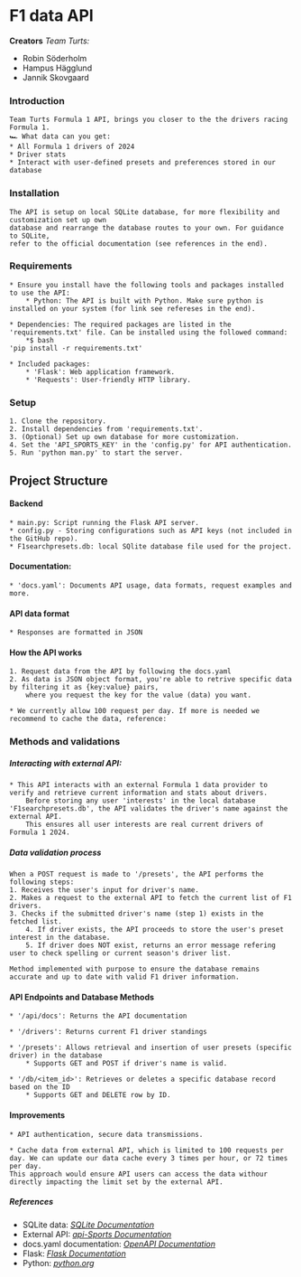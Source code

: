 # F1 data API

**Creators**
*Team Turts:*
* Robin Söderholm
* Hampus Hägglund
* Jannik Skovgaard


### Introduction
    Team Turts Formula 1 API, brings you closer to the the drivers racing Formula 1.
    🏎️ What data can you get:
    * All Formula 1 drivers of 2024
    * Driver stats
    * Interact with user-defined presets and preferences stored in our database

### Installation
    The API is setup on local SQLite database, for more flexibility and customization set up own
    database and rearrange the database routes to your own. For guidance to SQLite, 
    refer to the official documentation (see references in the end).

### Requirements
    * Ensure you install have the following tools and packages installed to use the API:
        * Python: The API is built with Python. Make sure python is installed on your system (for link see refereses in the end). 
    
    * Dependencies: The required packages are listed in the 'requirements.txt' file. Can be installed using the followed command:
        *$ bash
    'pip install -r requirements.txt'
   
    * Included packages:
        * 'Flask': Web application framework.
        * 'Requests': User-friendly HTTP library.

### Setup
    1. Clone the repository.
    2. Install dependencies from 'requirements.txt'.
    3. (Optional) Set up own database for more customization.
    4. Set the 'API_SPORTS_KEY' in the 'config.py' for API authentication.
    5. Run 'python man.py' to start the server.


## Project Structure

#### Backend
    * main.py: Script running the Flask API server.
    * config.py - Storing configurations such as API keys (not included in the GitHub repo).
    * F1searchpresets.db: local SQlite database file used for the project.

#### Documentation:
    * 'docs.yaml': Documents API usage, data formats, request examples and more.  

#### API data format
    * Responses are formatted in JSON

#### How the API works
    1. Request data from the API by following the docs.yaml
    2. As data is JSON object format, you're able to retrive specific data by filtering it as {key:value} pairs,
        where you request the key for the value (data) you want. 

    * We currently allow 100 request per day. If more is needed we recommend to cache the data, reference:

### Methods and validations
##### Interacting with external API:
    
    * This API interacts with an external Formula 1 data provider to verify and retrieve current information and stats about drivers.
        Before storing any user 'interests' in the local database 'F1searchpresets.db', the API validates the driver's name against the external API.
        This ensures all user interests are real current drivers of Formula 1 2024.

##### Data validation process
    When a POST request is made to '/presets', the API performs the following steps:
    1. Receives the user's input for driver's name.
    2. Makes a request to the external API to fetch the current list of F1 drivers.
    3. Checks if the submitted driver's name (step 1) exists in the fetched list.
        4. If driver exists, the API proceeds to store the user's preset interest in the database.
        5. If driver does NOT exist, returns an error message refering user to check spelling or current season's driver list.

    Method implemented with purpose to ensure the database remains accurate and up to date with valid F1 driver information. 

#### API Endpoints and Database Methods
    * '/api/docs': Returns the API documentation

    * '/drivers': Returns current F1 driver standings

    * '/presets': Allows retrieval and insertion of user presets (specific driver) in the database 
        * Supports GET and POST if driver's name is valid.

    * '/db/<item_id>': Retrieves or deletes a specific database record based on the ID
        * Supports GET and DELETE row by ID.

#### Improvements
    * API authentication, secure data transmissions.

    * Cache data from external API, which is limited to 100 requests per day. We can update our data cache every 3 times per hour, or 72 times per day.
    This approach would ensure API users can access the data withour directly impacting the limit set by the external API.  

##### References
* SQLite data: *[SQLite Documentation](https://docs.python.org/3/library/sqlite3.html)*
* External API: *[api-Sports Documentation](https://api-sports.io/documentation/formula-1/v1#section/Introduction)*
* docs.yaml documentation: *[OpenAPI Documentation](https://spec.openapis.org/oas/latest.html)*
* Flask: *[Flask Documentation](https://spec.openapis.org/oas/latest.html)*
* Python: *[python.org](https://www.python.org/downloads/)*
